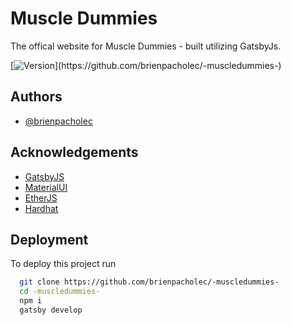 # Muscle Dummies

The offical website for Muscle Dummies - built utilizing GatsbyJs.

[![Version](https://img.shields.io/badge/Version-1.0-blueviolet?)](https://github.com/brienpacholec/-muscledummies-)

## Authors

- [@brienpacholec](https://www.brienpacholec.com)

## Acknowledgements

- [GatsbyJS](https://www.gatsbyjs.com/)
- [MaterialUI](https://mui.com/)
- [EtherJS](https://docs.ethers.io/v5/)
- [Hardhat](https://hardhat.org/)

## Deployment

To deploy this project run

```bash
  git clone https://github.com/brienpacholec/-muscledummies-
  cd -muscledummies-
  npm i
  gatsby develop
```
